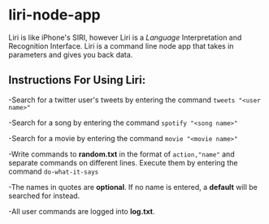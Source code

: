 # liri-node-app
Liri is like iPhone's SIRI, however Liri is a *Language* Interpretation and Recognition Interface. Liri is a command line node app that takes in parameters and gives you back data.

## Instructions For Using Liri:
-Search for a twitter user's tweets by entering the command `tweets "<user name>"`

-Search for a song by entering the command `spotify "<song name>"`

-Search for a movie by entering the command `movie "<movie name>"`

-Write commands to **random.txt** in the format of `action,"name"` and separate commands on different lines. Execute them by entering the command `do-what-it-says`


-The names in quotes are **optional**. If no name is entered, a **default** will be searched for instead.

-All user commands are logged into **log.txt**.